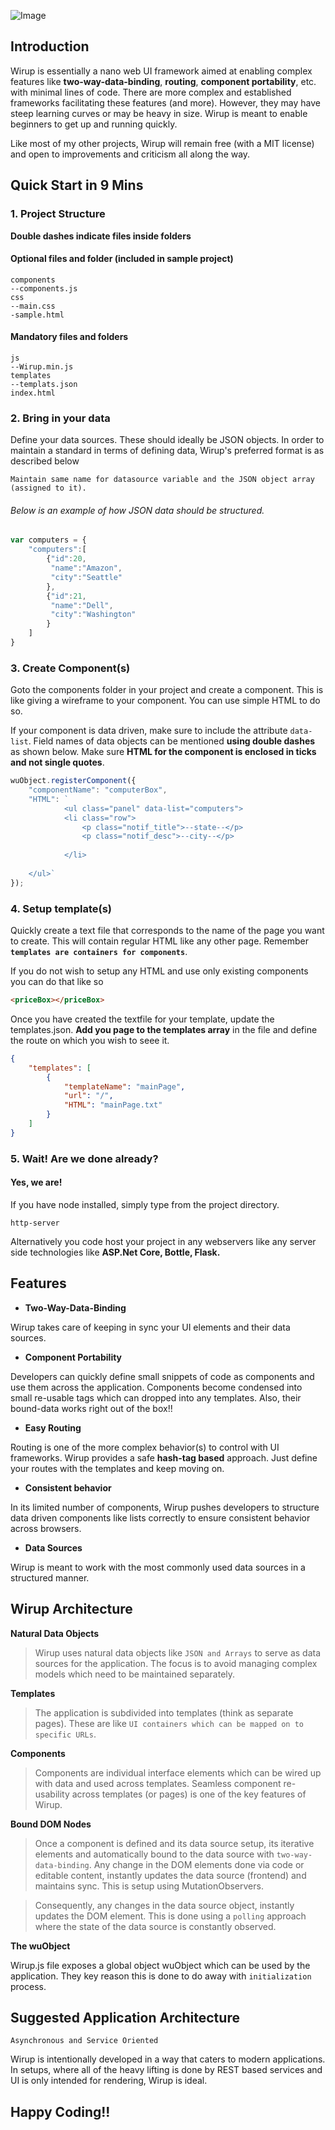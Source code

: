![Image](https://raw.githubusercontent.com/razaibi/Wirup/master/projectArtwork/Logo.png)

## Introduction

Wirup is essentially a nano web UI framework aimed at enabling complex features like **two-way-data-binding**, **routing**, **component portability**, etc. with minimal lines of code. There are more complex and established frameworks facilitating these features (and more). However, they may have steep learning curves or may be heavy in size. Wirup is meant to enable beginners to get up and running quickly.

Like most of my other projects, Wirup will remain free (with a MIT license) and open to improvements and criticism all along the way. 

## Quick Start in 9 Mins

### 1. Project Structure

__Double dashes indicate files inside folders__

#### Optional files and folder (included in sample project)

```
components
--components.js
css
--main.css
-sample.html
```

#### Mandatory files and folders
```
js
--Wirup.min.js
templates
--templats.json
index.html
```


### 2. Bring in your data
Define your data sources. These should ideally be JSON objects. In order to maintain a standard in terms of defining data, Wirup's preferred format is as described below

`Maintain same name for datasource variable and the JSON object array (assigned to it).`

###### Below is an example of how JSON data should be structured.

```js
var computers = {
    "computers":[
        {"id":20,
         "name":"Amazon",
         "city":"Seattle"
        },
        {"id":21,
         "name":"Dell",
         "city":"Washington"
        }
    ]
}
```

### 3. Create Component(s)
Goto the components folder in your project and create a component. This is like giving a wireframe to your component. You can use simple HTML to do so.

If your component is data driven, make sure to include the attribute `data-list`. Field names of data objects can be mentioned **using double dashes** as shown below.
Make sure **HTML for the component is enclosed in ticks and not single quotes**.

```js
wuObject.registerComponent({
    "componentName": "computerBox",
    "HTML": `
            <ul class="panel" data-list="computers">
            <li class="row">
                <p class="notif_title">--state--</p>
                <p class="notif_desc">--city--</p>
                
            </li>
                            
    </ul>`
});
```

### 4. Setup template(s)


Quickly create a text file that corresponds to the name of the page you want to create. This will contain regular HTML like any other page. Remember **`templates are containers for components`**.

If you do not wish to setup any HTML and use only existing components you can do that like so

```html
<priceBox></priceBox>
```

Once you have created the textfile for your template, update the templates.json. **Add you page to the templates array** in the file and define the route on which you wish to seee it. 


```json
{
    "templates": [
        {
            "templateName": "mainPage",
            "url": "/",
            "HTML": "mainPage.txt"
        }
    ]
}
```

### 5. Wait! Are we done already? 

#### Yes, we are! ####

If you have node installed, simply type from the project directory. 

```console
http-server
```

Alternatively you code host your project in any webservers like any server side technologies like **ASP.Net Core, Bottle, Flask.**

## Features

- **Two-Way-Data-Binding**

Wirup takes care of keeping in sync your UI elements and their data sources. 

- **Component Portability**

Developers can quickly define small snippets of code as components and use them across the application. Components become condensed into small re-usable tags which can dropped into any templates. Also, their bound-data works right out of the box!!

- **Easy Routing**

Routing is one of the more complex behavior(s) to control with UI frameworks. Wirup provides a safe **hash-tag based** approach. Just define your routes with the templates and keep moving on.

- **Consistent behavior**

In its limited number of components, Wirup pushes developers to structure data driven components like lists correctly to ensure consistent behavior across browsers.

- **Data Sources**

Wirup is meant to work with the most commonly used data sources in a structured manner.


## Wirup Architecture

**Natural Data Objects**

>Wirup uses natural data objects like `JSON and Arrays` to serve as data sources for the application. The focus is to avoid managing complex models which need to be maintained separately. 

**Templates**

>The application is subdivided into templates (think as separate pages). These are like `UI containers which can be mapped on to specific URLs`.

**Components**

>Components are individual interface elements which can be wired up with data and used across templates. Seamless component re-usability across templates (or pages) is one of the key features of Wirup.

**Bound DOM Nodes**

>Once a component is defined and its data source setup, its iterative elements and automatically bound to the data source with `two-way-data-binding`. Any change in the DOM elements done via code or editable content, instantly updates the data source (frontend) and maintains sync. This is setup using MutationObservers. 

>Consequently, any changes in the data source object, instantly updates the DOM element. This is done using a `polling` approach where the state of the data source is constantly observed.

**The wuObject**

Wirup.js file exposes a global object wuObject which can be used by the application. They key reason this is done to do away with `initialization` process.

## Suggested Application Architecture

`Asynchronous and Service Oriented`

Wirup is intentionally developed in a way that caters to modern applications. In setups, where all of the heavy lifting is done by REST based services and UI is only intended for rendering, Wirup is ideal.


## Happy Coding!!
